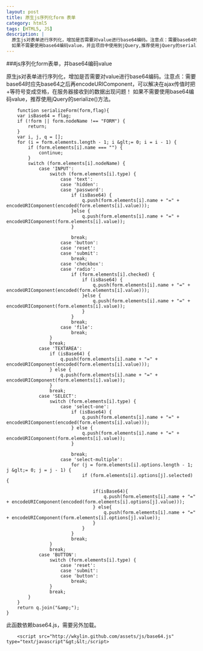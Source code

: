 ```yaml
---
layout: post
title: 原生js序列化form 表单
category: html5
tags: [HTML5, JS]
description: |
  原生js对表单进行序列化，增加是否需要对value进行base64编码。注意点：需要base64时应先base64之后再encodeURIComponent，可以解决在ajax传值时把+等符号变成空格，在服务器接收到的数据出现问题！
  如果不需要使用base64编码value，并且项目中使用到jQuery,推荐使用jQuery的serialize()方法。
---
```

###js序列化form表单，并base64编码value

原生js对表单进行序列化，增加是否需要对value进行base64编码。注意点：需要base64时应先base64之后再encodeURIComponent，可以解决在ajax传值时把+等符号变成空格，在服务器接收到的数据出现问题！
如果不需要使用base64编码value，推荐使用jQuery的serialize()方法。

        function serializeForm(form,flag){
        var isBase64 = flag;
        if (!form || form.nodeName !== "FORM") {
            return;
        }
        var i, j, q = [];
        for (i = form.elements.length - 1; i &glt;= 0; i = i - 1) {
            if (form.elements[i].name === "") {
                continue;
            }
            switch (form.elements[i].nodeName) {
                case 'INPUT':
                    switch (form.elements[i].type) {
                        case 'text':
                        case 'hidden':
                        case 'password':
                            if (isBase64) {
                                q.push(form.elements[i].name + "=" + encodeURIComponent(encoded(form.elements[i].value)));
                            }else {
                                q.push(form.elements[i].name + "=" + encodeURIComponent(form.elements[i].value));
                            }

                            break;
                        case 'button':
                        case 'reset':
                        case 'submit':
                            break;
                        case 'checkbox':
                        case 'radio':
                            if (form.elements[i].checked) {
                                if (isBase64) {
                                    q.push(form.elements[i].name + "=" + encodeURIComponent(encoded(form.elements[i].value)));
                                }else {
                                    q.push(form.elements[i].name + "=" + encodeURIComponent(form.elements[i].value));
                                }
                            }
                            break;
                        case 'file':
                            break;
                    }
                    break;
                case 'TEXTAREA':
                    if (isBase64) {
                        q.push(form.elements[i].name + "=" + encodeURIComponent(encoded(form.elements[i].value)));
                    } else {
                        q.push(form.elements[i].name + "=" + encodeURIComponent(form.elements[i].value));
                    }
                    break;
                case 'SELECT':
                    switch (form.elements[i].type) {
                        case 'select-one':
                            if (isBase64) {
                                q.push(form.elements[i].name + "=" + encodeURIComponent(encoded(form.elements[i].value)));
                            } else {
                                q.push(form.elements[i].name + "=" + encodeURIComponent(form.elements[i].value));
                            }

                            break;
                        case 'select-multiple':
                            for (j = form.elements[i].options.length - 1; j &glt;= 0; j = j - 1) {
                                if (form.elements[i].options[j].selected) {

                                    if(isBase64){
                                        q.push(form.elements[i].name + "=" + encodeURIComponent(encoded(form.elements[i].options[j].value)));
                                    } else{
                                        q.push(form.elements[i].name + "=" + encodeURIComponent(form.elements[i].options[j].value));
                                    }
                                }
                            }
                            break;
                    }
                    break;
                case 'BUTTON':
                    switch (form.elements[i].type) {
                        case 'reset':
                        case 'submit':
                        case 'button':
                            break;
                    }
                    break;
            }
        }
        return q.join("&amp;");
    }

此函数依赖base64.js，需要另外加载。

        <script src="http://wkylin.github.com/assets/js/base64.js" type="text/javascript"&gt;&lt;/script>
